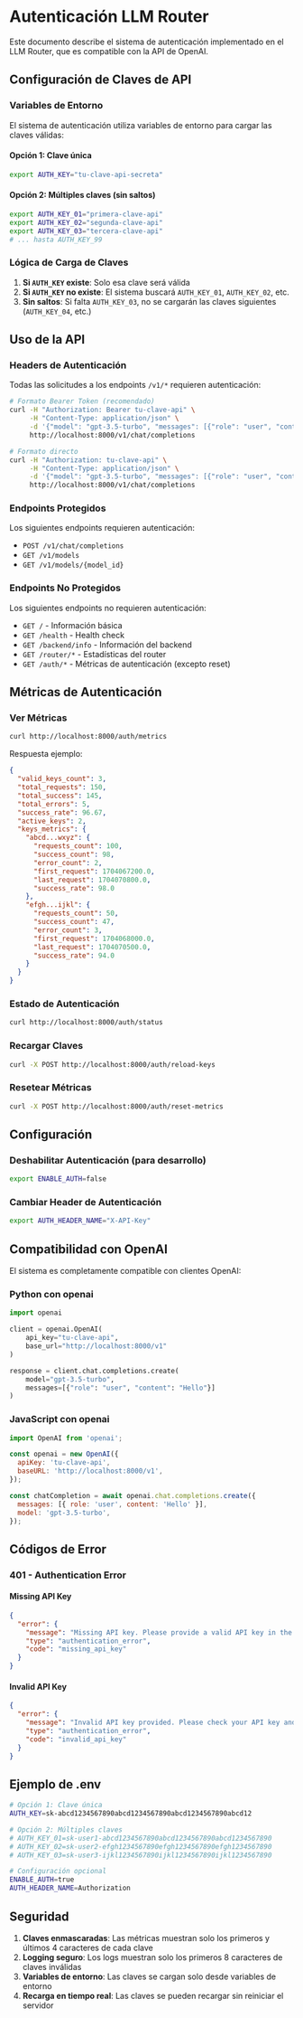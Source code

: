 # Autenticación LLM Router

Este documento describe el sistema de autenticación implementado en el LLM Router, que es compatible con la API de OpenAI.

## Configuración de Claves de API

### Variables de Entorno

El sistema de autenticación utiliza variables de entorno para cargar las claves válidas:

#### Opción 1: Clave única
```bash
export AUTH_KEY="tu-clave-api-secreta"
```

#### Opción 2: Múltiples claves (sin saltos)
```bash
export AUTH_KEY_01="primera-clave-api"
export AUTH_KEY_02="segunda-clave-api"
export AUTH_KEY_03="tercera-clave-api"
# ... hasta AUTH_KEY_99
```

### Lógica de Carga de Claves

1. **Si `AUTH_KEY` existe**: Solo esa clave será válida
2. **Si `AUTH_KEY` no existe**: El sistema buscará `AUTH_KEY_01`, `AUTH_KEY_02`, etc.
3. **Sin saltos**: Si falta `AUTH_KEY_03`, no se cargarán las claves siguientes (`AUTH_KEY_04`, etc.)

## Uso de la API

### Headers de Autenticación

Todas las solicitudes a los endpoints `/v1/*` requieren autenticación:

```bash
# Formato Bearer Token (recomendado)
curl -H "Authorization: Bearer tu-clave-api" \
     -H "Content-Type: application/json" \
     -d '{"model": "gpt-3.5-turbo", "messages": [{"role": "user", "content": "Hello"}]}' \
     http://localhost:8000/v1/chat/completions

# Formato directo
curl -H "Authorization: tu-clave-api" \
     -H "Content-Type: application/json" \
     -d '{"model": "gpt-3.5-turbo", "messages": [{"role": "user", "content": "Hello"}]}' \
     http://localhost:8000/v1/chat/completions
```

### Endpoints Protegidos

Los siguientes endpoints requieren autenticación:
- `POST /v1/chat/completions`
- `GET /v1/models`
- `GET /v1/models/{model_id}`

### Endpoints No Protegidos

Los siguientes endpoints no requieren autenticación:
- `GET /` - Información básica
- `GET /health` - Health check
- `GET /backend/info` - Información del backend
- `GET /router/*` - Estadísticas del router
- `GET /auth/*` - Métricas de autenticación (excepto reset)

## Métricas de Autenticación

### Ver Métricas
```bash
curl http://localhost:8000/auth/metrics
```

Respuesta ejemplo:
```json
{
  "valid_keys_count": 3,
  "total_requests": 150,
  "total_success": 145,
  "total_errors": 5,
  "success_rate": 96.67,
  "active_keys": 2,
  "keys_metrics": {
    "abcd...wxyz": {
      "requests_count": 100,
      "success_count": 98,
      "error_count": 2,
      "first_request": 1704067200.0,
      "last_request": 1704070800.0,
      "success_rate": 98.0
    },
    "efgh...ijkl": {
      "requests_count": 50,
      "success_count": 47,
      "error_count": 3,
      "first_request": 1704068000.0,
      "last_request": 1704070500.0,
      "success_rate": 94.0
    }
  }
}
```

### Estado de Autenticación
```bash
curl http://localhost:8000/auth/status
```

### Recargar Claves
```bash
curl -X POST http://localhost:8000/auth/reload-keys
```

### Resetear Métricas
```bash
curl -X POST http://localhost:8000/auth/reset-metrics
```

## Configuración

### Deshabilitar Autenticación (para desarrollo)
```bash
export ENABLE_AUTH=false
```

### Cambiar Header de Autenticación
```bash
export AUTH_HEADER_NAME="X-API-Key"
```

## Compatibilidad con OpenAI

El sistema es completamente compatible con clientes OpenAI:

### Python con openai
```python
import openai

client = openai.OpenAI(
    api_key="tu-clave-api",
    base_url="http://localhost:8000/v1"
)

response = client.chat.completions.create(
    model="gpt-3.5-turbo",
    messages=[{"role": "user", "content": "Hello"}]
)
```

### JavaScript con openai
```javascript
import OpenAI from 'openai';

const openai = new OpenAI({
  apiKey: 'tu-clave-api',
  baseURL: 'http://localhost:8000/v1',
});

const chatCompletion = await openai.chat.completions.create({
  messages: [{ role: 'user', content: 'Hello' }],
  model: 'gpt-3.5-turbo',
});
```

## Códigos de Error

### 401 - Authentication Error

#### Missing API Key
```json
{
  "error": {
    "message": "Missing API key. Please provide a valid API key in the Authorization header.",
    "type": "authentication_error",
    "code": "missing_api_key"
  }
}
```

#### Invalid API Key
```json
{
  "error": {
    "message": "Invalid API key provided. Please check your API key and try again.",
    "type": "authentication_error",
    "code": "invalid_api_key"
  }
}
```

## Ejemplo de .env

```bash
# Opción 1: Clave única
AUTH_KEY=sk-abcd1234567890abcd1234567890abcd1234567890abcd12

# Opción 2: Múltiples claves
# AUTH_KEY_01=sk-user1-abcd1234567890abcd1234567890abcd1234567890
# AUTH_KEY_02=sk-user2-efgh1234567890efgh1234567890efgh1234567890
# AUTH_KEY_03=sk-user3-ijkl1234567890ijkl1234567890ijkl1234567890

# Configuración opcional
ENABLE_AUTH=true
AUTH_HEADER_NAME=Authorization
```

## Seguridad

1. **Claves enmascaradas**: Las métricas muestran solo los primeros y últimos 4 caracteres de cada clave
2. **Logging seguro**: Los logs muestran solo los primeros 8 caracteres de claves inválidas
3. **Variables de entorno**: Las claves se cargan solo desde variables de entorno
4. **Recarga en tiempo real**: Las claves se pueden recargar sin reiniciar el servidor

